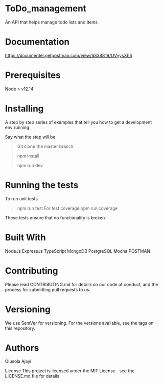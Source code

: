 # ToDo_management

An API that helps manage todo lists and items.

# Documentation

https://documenter.getpostman.com/view/6838819/UVyysXhS

# Prerequisites

Node > v12.14

# Installing

A step by step series of examples that tell you how to get a development env running

Say what the step will be

> Git clone the master branch

> npm install

> npm run dev

# Running the tests

To run unit tests

> npm run test
For test coverage
> npm run coverage

These tests ensure that no functionality is broken

# Built With

NodeJs 
ExpressJs
TypeScript
MongoDB
PostgreSQL
Mocha
POSTMAN

# Contributing

Please read CONTRIBUTING.md for details on our code of conduct, and the process for submitting pull requests to us.

# Versioning

We use SemVer for versioning. For the versions available, see the tags on this repository.

# Authors

Olusola Ajayi

License
This project is licensed under the MIT License - see the LICENSE.md file for details
